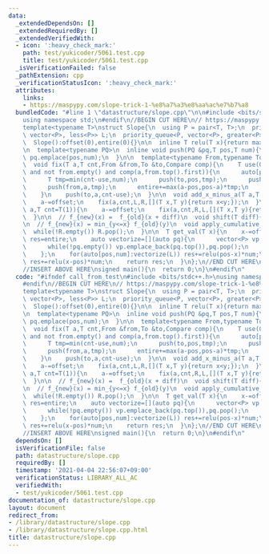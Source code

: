 ```yaml
---
data:
  _extendedDependsOn: []
  _extendedRequiredBy: []
  _extendedVerifiedWith:
  - icon: ':heavy_check_mark:'
    path: test/yukicoder/5061.test.cpp
    title: test/yukicoder/5061.test.cpp
  _isVerificationFailed: false
  _pathExtension: cpp
  _verificationStatusIcon: ':heavy_check_mark:'
  attributes:
    links:
    - https://maspypy.com/slope-trick-1-%e8%a7%a3%e8%aa%ac%e7%b7%a8
  bundledCode: "#line 1 \"datastructure/slope.cpp\"\n\n#include <bits/stdc++.h>\n\
    using namespace std;\n#endif\n//BEGIN CUT HERE\n// https://maspypy.com/slope-trick-1-%e8%a7%a3%e8%aa%ac%e7%b7%a8\n\
    template<typename T>\nstruct Slope{\n  using P = pair<T, T>;\n  priority_queue<P,\
    \ vector<P>, less<P>> L;\n  priority_queue<P, vector<P>, greater<P>> R;\n  T offset,entire;\n\
    \  Slope():offset(0),entire(0){}\n\n  inline T relu(T x){return max<T>(0,x);}\n\
    \n  template<typename PQ>\n  inline void push(PQ &pq,T pos,T num){\n    if(num!=T(0))\
    \ pq.emplace(pos,num);\n  }\n\n  template<typename From,typename To,typename Compare>\n\
    \  void fix(T a,T cnt,From &from,To &to,Compare comp){\n    T use(0);\n    while(use<cnt\
    \ and not from.empty() and comp(a,from.top().first)){\n      auto[pos,num]=from.top();from.pop();\n\
    \      T tmp=min(cnt-use,num);\n      push(to,pos,tmp);\n      push(from,pos,relu(num-tmp));\n\
    \      push(from,a,tmp);\n      entire+=max(a-pos,pos-a)*tmp;\n      use+=tmp;\n\
    \    }\n    push(to,a,cnt-use);\n  }\n\n  void add_x_minus_a(T a,T cnt=T(1)){\n\
    \    a-=offset;\n    fix(a,cnt,L,R,[](T x,T y){return x<y;});\n  }\n\n  void add_a_minus_x(T\
    \ a,T cnt=T(1)){\n    a-=offset;\n    fix(a,cnt,R,L,[](T x,T y){return x>y;});\n\
    \  }\n\n  // f_{new}(x) =  f_{old}(x + diff)\n  void shift(T diff){offset-=diff;}\n\
    \n  // f_{new}(x) = min_{y<=x} f_{old}(y)\n  void apply_cumulative_min(){\n  \
    \  while(!R.empty()) R.pop();\n  }\n\n  T get_val(T x){\n    x-=offset;\n    T\
    \ res=entire;\n    auto vectorize=[](auto pq){\n      vector<P> vp;\n      vp.reserve(pq.size());\n\
    \      while(!pq.empty()) vp.emplace_back(pq.top()),pq.pop();\n      return vp;\n\
    \    };\n    for(auto[pos,num]:vectorize(L)) res+=relu(pos-x)*num;\n    for(auto[pos,num]:vectorize(R))\
    \ res+=relu(x-pos)*num;\n    return res;\n  }\n};\n//END CUT HERE\n#ifndef call_from_test\n\
    //INSERT ABOVE HERE\nsigned main(){\n  return 0;\n}\n#endif\n"
  code: "#ifndef call_from_test\n#include <bits/stdc++.h>\nusing namespace std;\n\
    #endif\n//BEGIN CUT HERE\n// https://maspypy.com/slope-trick-1-%e8%a7%a3%e8%aa%ac%e7%b7%a8\n\
    template<typename T>\nstruct Slope{\n  using P = pair<T, T>;\n  priority_queue<P,\
    \ vector<P>, less<P>> L;\n  priority_queue<P, vector<P>, greater<P>> R;\n  T offset,entire;\n\
    \  Slope():offset(0),entire(0){}\n\n  inline T relu(T x){return max<T>(0,x);}\n\
    \n  template<typename PQ>\n  inline void push(PQ &pq,T pos,T num){\n    if(num!=T(0))\
    \ pq.emplace(pos,num);\n  }\n\n  template<typename From,typename To,typename Compare>\n\
    \  void fix(T a,T cnt,From &from,To &to,Compare comp){\n    T use(0);\n    while(use<cnt\
    \ and not from.empty() and comp(a,from.top().first)){\n      auto[pos,num]=from.top();from.pop();\n\
    \      T tmp=min(cnt-use,num);\n      push(to,pos,tmp);\n      push(from,pos,relu(num-tmp));\n\
    \      push(from,a,tmp);\n      entire+=max(a-pos,pos-a)*tmp;\n      use+=tmp;\n\
    \    }\n    push(to,a,cnt-use);\n  }\n\n  void add_x_minus_a(T a,T cnt=T(1)){\n\
    \    a-=offset;\n    fix(a,cnt,L,R,[](T x,T y){return x<y;});\n  }\n\n  void add_a_minus_x(T\
    \ a,T cnt=T(1)){\n    a-=offset;\n    fix(a,cnt,R,L,[](T x,T y){return x>y;});\n\
    \  }\n\n  // f_{new}(x) =  f_{old}(x + diff)\n  void shift(T diff){offset-=diff;}\n\
    \n  // f_{new}(x) = min_{y<=x} f_{old}(y)\n  void apply_cumulative_min(){\n  \
    \  while(!R.empty()) R.pop();\n  }\n\n  T get_val(T x){\n    x-=offset;\n    T\
    \ res=entire;\n    auto vectorize=[](auto pq){\n      vector<P> vp;\n      vp.reserve(pq.size());\n\
    \      while(!pq.empty()) vp.emplace_back(pq.top()),pq.pop();\n      return vp;\n\
    \    };\n    for(auto[pos,num]:vectorize(L)) res+=relu(pos-x)*num;\n    for(auto[pos,num]:vectorize(R))\
    \ res+=relu(x-pos)*num;\n    return res;\n  }\n};\n//END CUT HERE\n#ifndef call_from_test\n\
    //INSERT ABOVE HERE\nsigned main(){\n  return 0;\n}\n#endif\n"
  dependsOn: []
  isVerificationFile: false
  path: datastructure/slope.cpp
  requiredBy: []
  timestamp: '2021-04-04 22:56:07+09:00'
  verificationStatus: LIBRARY_ALL_AC
  verifiedWith:
  - test/yukicoder/5061.test.cpp
documentation_of: datastructure/slope.cpp
layout: document
redirect_from:
- /library/datastructure/slope.cpp
- /library/datastructure/slope.cpp.html
title: datastructure/slope.cpp
---
```

